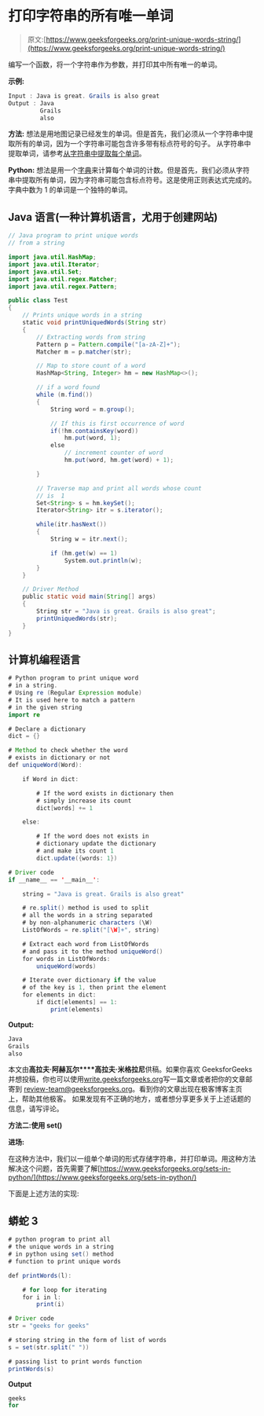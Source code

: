 # 打印字符串的所有唯一单词

> 原文:[https://www.geeksforgeeks.org/print-unique-words-string/](https://www.geeksforgeeks.org/print-unique-words-string/)

编写一个函数，将一个字符串作为参数，并打印其中所有唯一的单词。

**示例:**

```java
Input : Java is great. Grails is also great
Output : Java
         Grails
         also
```

**方法:**
想法是用地图记录已经发生的单词。但是首先，我们必须从一个字符串中提取所有的单词，因为一个字符串可能包含许多带有标点符号的句子。
从字符串中提取单词，请参考[从字符串中提取每个单词](https://www.geeksforgeeks.org/extracting-word-string-java/)。

**Python:** 想法是用一个[字典](https://www.geeksforgeeks.org/python-dictionary/)来计算每个单词的计数。但是首先，我们必须从字符串中提取所有单词，因为字符串可能包含标点符号。这是使用正则表达式完成的。字典中数为 1 的单词是一个独特的单词。

## Java 语言(一种计算机语言，尤用于创建网站)

```java
// Java program to print unique words
// from a string

import java.util.HashMap;
import java.util.Iterator;
import java.util.Set;
import java.util.regex.Matcher;
import java.util.regex.Pattern;

public class Test
{
    // Prints unique words in a string
    static void printUniquedWords(String str)
    {
        // Extracting words from string
        Pattern p = Pattern.compile("[a-zA-Z]+");
        Matcher m = p.matcher(str);

        // Map to store count of a word
        HashMap<String, Integer> hm = new HashMap<>();

        // if a word found
        while (m.find())
        {
            String word = m.group();

            // If this is first occurrence of word
            if(!hm.containsKey(word))
                hm.put(word, 1);
            else
                // increment counter of word
                hm.put(word, hm.get(word) + 1);

        }

        // Traverse map and print all words whose count
        // is  1
        Set<String> s = hm.keySet();
        Iterator<String> itr = s.iterator();

        while(itr.hasNext())
        {
            String w = itr.next();

            if (hm.get(w) == 1)
                System.out.println(w);
        }   
    }

    // Driver Method
    public static void main(String[] args)
    {
        String str = "Java is great. Grails is also great";
        printUniquedWords(str);
    }
}
```

## 计算机编程语言

```java
# Python program to print unique word
# in a string.
# Using re (Regular Expression module)
# It is used here to match a pattern
# in the given string
import re

# Declare a dictionary
dict = {}

# Method to check whether the word
# exists in dictionary or not
def uniqueWord(Word):

    if Word in dict:

        # If the word exists in dictionary then
        # simply increase its count
        dict[words] += 1

    else:

        # If the word does not exists in
        # dictionary update the dictionary
        # and make its count 1
        dict.update({words: 1})

# Driver code
if __name__ == '__main__':

    string = "Java is great. Grails is also great"

    # re.split() method is used to split
    # all the words in a string separated
    # by non-alphanumeric characters (\W)
    ListOfWords = re.split("[\W]+", string)

    # Extract each word from ListOfWords
    # and pass it to the method uniqueWord()
    for words in ListOfWords:
        uniqueWord(words)

    # Iterate over dictionary if the value
    # of the key is 1, then print the element
    for elements in dict:
        if dict[elements] == 1:
            print(elements)
```

**Output:** 

```java
Java
Grails
also
```

本文由**高拉夫·阿赫瓦尔****高拉夫·米格拉尼**供稿。如果你喜欢 GeeksforGeeks 并想投稿，你也可以使用[write.geeksforgeeks.org](https://write.geeksforgeeks.org)写一篇文章或者把你的文章邮寄到 review-team@geeksforgeeks.org。看到你的文章出现在极客博客主页上，帮助其他极客。
如果发现有不正确的地方，或者想分享更多关于上述话题的信息，请写评论。

**方法二:使用 set()**

**进场:**

在这种方法中，我们以一组单个单词的形式存储字符串，并打印单词。用这种方法解决这个问题，首先需要了解[https://www.geeksforgeeks.org/sets-in-python/](https://www.geeksforgeeks.org/sets-in-python/)

下面是上述方法的实现:

## 蟒蛇 3

```java
# python program to print all
# the unique words in a string
# in python using set() method
# function to print unique words

def printWords(l):

    # for loop for iterating
    for i in l:
        print(i)

# Driver code
str = "geeks for geeks"

# storing string in the form of list of words
s = set(str.split(" "))

# passing list to print words function
printWords(s)
```

**Output**

```java
geeks
for
```